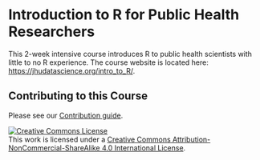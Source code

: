 # Introduction to R for Public Health Researchers

This 2-week intensive course introduces R to public health scientists with little to no R experience. The course website is located here: https://jhudatascience.org/intro_to_R/.

## Contributing to this Course

Please see our [Contribution guide](docs/Contribute.md).

<a rel="license" href="http://creativecommons.org/licenses/by-nc-sa/4.0/"><img alt="Creative Commons License" style="border-width:0" src="https://i.creativecommons.org/l/by-nc-sa/4.0/88x31.png" /></a><br />This work is licensed under a <a rel="license" href="http://creativecommons.org/licenses/by-nc-sa/4.0/">Creative Commons Attribution-NonCommercial-ShareAlike 4.0 International License</a>.
